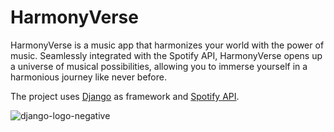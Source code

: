 # HarmonyVerse
HarmonyVerse is a music app that harmonizes your world with the power of music. Seamlessly integrated with the Spotify API, HarmonyVerse opens up a universe of musical possibilities, allowing you to immerse yourself in a harmonious journey like never before.

The project uses [Django](https://www.djangoproject.com/) as framework and [Spotify API](www.spotify.com).


![django-logo-negative](https://github.com/parthiv011/HarmonyVerse/assets/118474748/109daabf-fb16-4775-868c-bdc23e4625a8)

